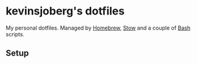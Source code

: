 # kevinsjoberg's dotfiles

My personal dotfiles. Managed by [Homebrew](https://brew.sh), [Stow](https://www.gnu.org/software/stow/) and a couple of [Bash](https://www.gnu.org/software/bash/) scripts.


## Setup
